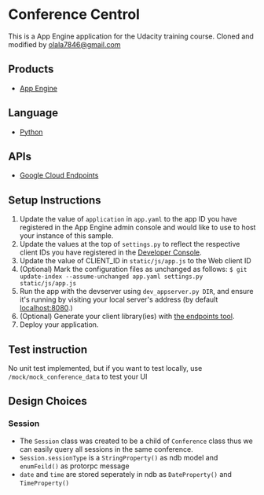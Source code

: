 # Conference Centrol
This is a App Engine application for the Udacity training course.
Cloned and modified by olala7846@gmail.com

## Products
- [App Engine][1]

## Language
- [Python][2]

## APIs
- [Google Cloud Endpoints][3]

## Setup Instructions
1. Update the value of `application` in `app.yaml` to the app ID you
   have registered in the App Engine admin console and would like to use to host
   your instance of this sample.
1. Update the values at the top of `settings.py` to
   reflect the respective client IDs you have registered in the
   [Developer Console][4].
1. Update the value of CLIENT_ID in `static/js/app.js` to the Web client ID
1. (Optional) Mark the configuration files as unchanged as follows:
   `$ git update-index --assume-unchanged app.yaml settings.py static/js/app.js`
1. Run the app with the devserver using `dev_appserver.py DIR`, and ensure it's running by visiting your local server's address (by default [localhost:8080][5].)
1. (Optional) Generate your client library(ies) with [the endpoints tool][6].
1. Deploy your application.

## Test instruction
No unit test implemented, but if you want to test locally,
use `/mock/mock_conference_data` to test your UI

## Design Choices
### Session
* The `Session` class was created to be a child of `Conference` class thus we can easily query all sessions in the same conference.
* `Session.sessionType` is a `StringProperty()` as ndb model and `enumFeild()` as protorpc message
* `date` and `time` are stored seperately in ndb as `DateProperty()` and `TimeProperty()` 


[1]: https://developers.google.com/appengine
[2]: http://python.org
[3]: https://developers.google.com/appengine/docs/python/endpoints/
[4]: https://console.developers.google.com/
[5]: https://localhost:8080/
[6]: https://developers.google.com/appengine/docs/python/endpoints/endpoints_tool
